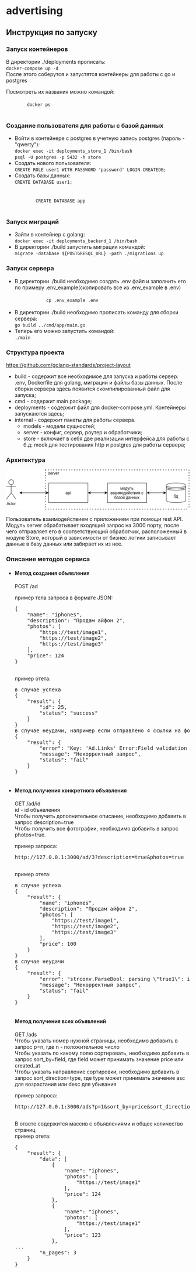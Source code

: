 # advertising

<h2>Инструкция по запуску</h2>
<h3>Запуск контейнеров</h3>
<p>В директории ./deployments прописать:
    <br>
    <code>docker-compose up -d</code>
    <br>
    После этого соберутся и запустятся контейнеры для работы с go и postgres
</p>
<p>
 Посмотреть их названия можно командой:
    <br>
    <code>
        docker ps
    </code>
</p>

<h3>Создание пользователя для работы с базой данных </h3>
<ul>
    <li>Войти в контейнере c postgres в учетную запись postgres (пароль - "qwerty"):
    <br>
    <code>docker exec -it deployments_store_1 /bin/bash</code>
    <br>
        <code>psql -U postgres -p 5432 -h store</code>
    <br>
    </li>
    <li>Создать нового пользователя:
    <br>
        <code>CREATE ROLE user1 WITH PASSWORD 'password' LOGIN CREATEDB;</code>
    <br>
    </li>
    <li>Создать базы данных:
    <br>
        <code>CREATE DATABASE user1;
        <br>
        CREATE DATABASE app
        </code>
    <br>
    </li>
</ul>

<h3>Запуск миграций </h3>
<ul>
    <li>
        Зайти в контейнер с golang:
        <br>
        <code>docker exec -it deployments_backend_1 /bin/bash</code>
    </li>
    <li>В директории ./build запустить миграции командой:
    <br>
    <code>migrate -database ${POSTGRESQL_URL} -path ./migrations up</code>
</ul>


<h3>Запуск сервера</h3>
<ul>
    <li>
        В директории ./build необходимо создать .env файл и заполнить его по примеру .env_example(скопировать все из .env_example в .env)
        <br>
        <code>
            cp .env_example .env
        </code>
    </li>
    <li>
        В директории ./build необходимо прописать команду для сборки сервера:
        <br>
            <code>go build ../cmd/app/main.go</code>
        <br>
    </li>
    <li>
        Теперь его можно запустить командой:
        <br>
            <code>./main</code>
        <br>
    </li>
</ul>
<h3>Структура проекта</h3>
<a href="https://github.com/golang-standards/project-layout">https://github.com/golang-standards/project-layout</a>
<br>
<ul>
    <li>build - содержит все необходимое для запуска и работы сервер: .env, Dockerfile для golang, миграции и файлы базы данных. После сборки сервера здесь появится скомпилированный файл для запуска;</li>
    <li>cmd - содержит main package;</li>
    <li>deployments - содержит файл для docker-compose.yml. Контейнеры запускаются здесь;</li>
    <li>internal - содержит пакеты для работы сервера.
        <ul>
            <li>models - модели сущностей;</li>
            <li>server - конфиг, сервер, роутер и обработчики;</li>
            <li>store - включает в себя две реализации интерфейса для работы с б.д: mock для тестирования http и postgres для работы сервера;</li>
        </ul>
    </li>
</ul>
<h3>Архитектура</h3>
<img src="./app_arch.png">
<p>
    Пользователь взаимодействием с приложением при помощи rest API. Модуль server обрабатывает входящий запрос на 3000 порту, после чего отправляет его в соответствующий обработчик, расположенный в модуле Store, который в зависимости от бизнес логики записывает данные в базу данных или забирает их из нее. 
</p>

<h3>Описание методов сервиса</h3>
<ul>
    <li>
        <h4>Метод создания объявления</h4>
        <p>
        POST /ad
        </p>
        <p>
        пример тела запроса в формате JSON:
        </p>
        <pre>
{
    "name": "iphones",
    "description": "Продам айфон 2",
    "photos": [
        "https://test/image1",
        "https://test/image2",
        "https://test/image3"
    ],
    "price": 124
}
        </pre>
        <p>
        пример отета:
        </p>
        <pre>
в случае успеха
{
    "result": {
        "id": 25,
        "status": "success"
    }
}
в случае неудачи, например если отправлено 4 ссылки на фото
{
    "result": {
        "error": "Key: 'Ad.Links' Error:Field validation for 'Links' failed on the 'max' tag",
        "message": "Некорректный запрос",
        "status": "fail"
    }
}
        </pre>
    </li>
        <li>
        <h4>Метод получения конкретного объявления</h4>
        <p>
        GET /ad/id 
        <br>
        id - id объявления
        <br>
        Чтобы получить дополнительное описание, необходимо добавить в запрос description=true
        <br>
        Чтобы получить все фотографии, необходимо добавить в запрос photos=true. 
        </p>
        <p>
        пример запроса:
        </p>
        <pre>
http://127.0.0.1:3000/ad/3?description=true&photos=true
        </pre>
        <p>
        пример отета:
        </p>
        <pre>
в случае успеха
{
    "result": {
        "name": "iphones",
        "description": "Продам айфон 2",
        "photos": [
            "https://test/image1",
            "https://test/image2",
            "https://test/image3"
        ],
        "price": 100
    }
}
в случае неудачи
{
    "result": {
        "error": "strconv.ParseBool: parsing \"true1\": invalid syntax",
        "message": "Некорректный запрос",
        "status": "fail"
    }
}
        </pre>
    </li>
            <h4>Метод получения всех объявлений</h4>
        <p>
        GET /ads
        <br>
        Чтобы указать номер нужной страницы, необходимо добавить в запрос p=n, где n - положительное число
        <br>
        Чтобы указать по какому полю сортировать, необходимо добавить в запрос sort_by=field, где field может принимать значение price или created_at
        <br>
        Чтобы указать направление сортировки, необходимо добавить в запрос sort_direction=type, где type может принимать значение asc для возрастания или desc для убывания 
        </p>
        <p>
        пример запроса:
        </p>
        <pre>
http://127.0.0.1:3000/ads?p=1&sort_by=price&sort_direction=desc
        </pre>
        <p>
        В ответе содержится массив с объявлениями и общее количество страниц 
        <br>
        пример отета:
        </p>
        <pre>
{
    "result": {
        "data": [
            {
                "name": "iphones",
                "photos": [
                    "https://test/image1"
                ],
                "price": 124
            },
            {
                "name": "iphones",
                "photos": [
                    "https://test/image1"
                ],
                "price": 123
            },
...
        "n_pages": 3
    }
}
        </pre>
    </li>
</ul>
